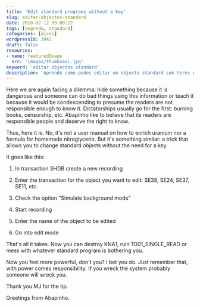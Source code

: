 ```yaml
---
title: 'Edit standard programs without a key'
slug: editar-objectos-standard
date: 2018-02-12 09:00:22
tags: [segredo, standard]
categories: [dicas]
wordpressId: 3942
draft: false
resources:
- name: featuredImage
  src: 'images/thumbnail.jpg'
keyword: 'editar objectos standard'
description: 'Aprende como podes editar um objecto standard sem teres de pedir a chave de acesso. Ainda por cima é fácil de fazer. Espero que nunca apliques o que aqui vais aprender.'
---
```

Here we are again facing a dilemma: hide something because it is dangerous and someone can do bad things using this information or teach it because it would be condescending to presume the readers are not responsible enough to know it. Dictatorships usually go for the first: burning books, censorship, etc. Abapinho like to believe that its readers are responsible people and deserve the right to know.

Thus, here it is. No, it's not a user manual on how to enrich uranium nor a formula for homemade nitroglycerin. But it's something similar: a trick that allows you to change standard objects without the need for a key.

<!--more-->

It goes like this:

  1. In transaction SHDB create a new recording

  2. Enter the transaction for the object you want to edit: SE38, SE24, SE37, SE11, etc.

  3. Check the option "Simulate background mode"

  4. Start recording

  5. Enter the name of the object to be edited

  6. Go into edit mode

That's all it takes. Now you can destroy KNA1, ruin T001_SINGLE_READ or mess with whatever standard program is bothering you.

Now you feel more powerful, don't you? I bet you do. Just remember that, with power comes responsibility. If you wreck the system probably someone will wreck you.

Thank you MJ for the tip.

Greetings from Abapinho.
